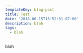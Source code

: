 ```yaml
---
templateKey: blog-post
title: Test
date: '2018-06-15T15:52:31-07:00'
description: blah
tags:
  - blah
---
```

blah
